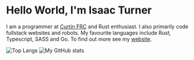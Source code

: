 # Hello World, I'm Isaac Turner 

I am a programmer at [Curtin FRC](https://github.com/CurtinFRC) and Rust enthusiast. I also primarily code fullstack websites and robots. My favourite languages include Rust, Typescript, SASS and Go. To find out more see my [website](https://isaac-t.vercel.app).

![Top Langs](https://github-readme-stats-ten-gilt.vercel.app/api/top-langs/?username=spacey-sooty&hide_progress=true&hide=lua&theme=tokyonight)
![My GitHub stats](https://github-readme-stats-ten-gilt.vercel.app/api?username=spacey-sooty&show_icons=true&theme=tokyonight)

